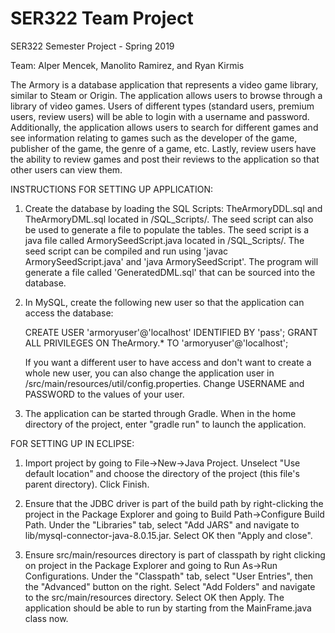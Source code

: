 # SER322 Team Project
SER322 Semester Project - Spring 2019

Team: Alper Mencek, Manolito Ramirez, and Ryan Kirmis

The Armory is a database application that represents a video game library, similar to Steam or 
Origin. The application allows users to browse through a library of video games. Users of different 
types (standard users, premium users, review users) will be able to login with a username and 
password. Additionally, the application allows users to search for different games and see information
relating to games such as the developer of the game, publisher of the game, the genre of a game, etc. 
Lastly, review users have the ability to review games and post their reviews to the application 
so that other users can view them.


INSTRUCTIONS FOR SETTING UP APPLICATION:

1. Create the database by loading the SQL Scripts: TheArmoryDDL.sql and TheArmoryDML.sql located in /SQL_Scripts/. 
   The seed script can also be used to generate a file to populate the tables. The seed script is a 
   java file called ArmorySeedScript.java located in /SQL_Scripts/. The seed script can be compiled and
   run using 'javac ArmorySeedScript.java' and 'java ArmorySeedScript'. The program will generate a file
   called 'GeneratedDML.sql' that can be sourced into the database.

2. In MySQL, create the following new user so that the application can access the database:

   CREATE USER 'armoryuser'@'localhost' IDENTIFIED BY 'pass';
   GRANT ALL PRIVILEGES ON TheArmory.* TO 'armoryuser'@'localhost';
    
   If you want a different user to have access and don't want to create a whole new user, you
   can also change the application user in /src/main/resources/util/config.properties. Change USERNAME
   and PASSWORD to the values of your user.
    
3. The application can be started through Gradle. When in the home directory of the project, enter 
   "gradle run" to launch the application.
   

FOR SETTING UP IN ECLIPSE:

1. Import project by going to File->New->Java Project. Unselect "Use default location" and choose 
   the directory of the project (this file's parent directory). Click Finish.

2. Ensure that the JDBC driver is part of the build path by right-clicking the project in the Package 
   Explorer and going to Build Path->Configure Build Path. Under the "Libraries" tab, select "Add JARS"
   and navigate to lib/mysql-connector-java-8.0.15.jar. Select OK then "Apply and close".

3. Ensure src/main/resources directory is part of classpath by right clicking on project in the Package 
   Explorer and going to Run As->Run Configurations. Under the "Classpath" tab, select "User Entries", 
   then the "Advanced" button on the right. Select "Add Folders" and navigate to the src/main/resources 
   directory. Select OK then Apply. The application should be able to run by starting from the MainFrame.java 
   class now.

